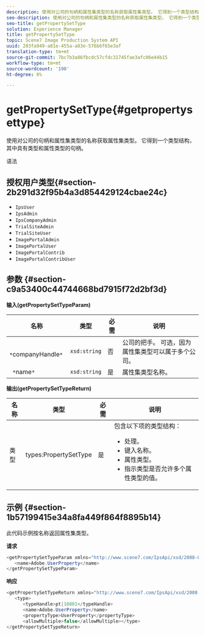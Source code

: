 ```yaml
---
description: 使用对公司的句柄和属性集类型的名称获取属性集类型。 它得到一个类型结构，其中具有类型和属性类型的句柄。
seo-description: 使用对公司的句柄和属性集类型的名称获取属性集类型。 它得到一个类型结构，其中具有类型和属性类型的句柄。
seo-title: getPropertySetType
solution: Experience Manager
title: getPropertySetType
topic: Scene7 Image Production System API
uuid: 203fa949-a81e-455a-a83e-576b6f65e3af
translation-type: tm+mt
source-git-commit: 7bc7b3a86fbcdc57cfdc31745fae3afc06e44b15
workflow-type: tm+mt
source-wordcount: '190'
ht-degree: 8%

---
```



# getPropertySetType{#getpropertysettype}

使用对公司的句柄和属性集类型的名称获取属性集类型。 它得到一个类型结构，其中具有类型和属性类型的句柄。

语法

## 授权用户类型{#section-2b291d32f95b4a3d854429124cbae24c}

* `IpsUser`
* `IpsAdmin`
* `IpsCompanyAdmin`
* `TrialSiteAdmin`
* `TrialSiteUser`
* `ImagePortalAdmin`
* `ImagePortalUser`
* `ImagePortalContrib`
* `ImagePortalContribUser`

## 参数 {#section-c9a53400c44744668bd7915f72d2bf3d}

**输入(getPropertySetTypeParam)**

| 名称 | 类型 | 必需 | 说明 |
|---|---|---|---|
| ` *`companyHandle`*` | `xsd:string` | 否 | 公司的把手。 可选，因为属性集类型可以属于多个公司。 |
| ` *`name`*` | `xsd:string` | 是 | 属性集类型名称。 |

**输出(getPropertySetTypeReturn)**

<table id="table_F2724F6B706C4F658AED99290E29F3E6"> 
 <thead> 
  <tr> 
   <th colname="col1" class="entry"> 名称 </th> 
   <th colname="col2" class="entry"> 类型 </th> 
   <th colname="col3" class="entry"> 必需 </th> 
   <th colname="col4" class="entry"> 说明 </th> 
  </tr> 
 </thead>
 <tbody> 
  <tr> 
   <td colname="col1"> <span class="codeph"> <span class="varname"> 类型</span> </span> </td> 
   <td colname="col2"> <span class="codeph"> types:PropertySetType</span> </td> 
   <td colname="col3"> 是 </td> 
   <td colname="col4">包含以下项的类型结构： 
    <ul id="ul_FC028882124D4CD6870A076CBFB80333"> 
     <li id="li_9F36539C51ED48EDBECCD6A07A4FDD4A">处理。 </li> 
     <li id="li_6004406A0D1341648A714FF3C61E4004">键入名称。 </li> 
     <li id="li_29F6CA9D8B134ED3B10B6BDBB41BF607">属性类型。 </li> 
     <li id="li_A2354354541A4F1AB7234F65F2B61A40">指示类型是否允许多个属性类型的值。 </li> 
    </ul> </td> 
  </tr> 
 </tbody> 
</table>

## 示例 {#section-1b57199415e34a8fa449f864f8895b14}

此代码示例按名称返回属性集类型。

**请求**

```java
<getPropertySetTypeParam xmlns="http://www.scene7.com/IpsApi/xsd/2008-01-15">
   <name>Adobe.UserProperty</name>
</getPropertySetTypeParam>
```

**响应**

```java
<getPropertySetTypeReturn xmlns="http://www.scene7.com/IpsApi/xsd/2008-01-15">
   <type>
      <typeHandle>pt|10801</typeHandle>
      <name>Adobe.UserProperty</name>
      <propertyType>UserProperty</propertyType>
      <allowMultiple>false</allowMultiple></type>
</getPropertySetTypeReturn>
```

